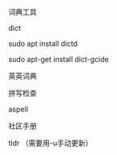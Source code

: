 词典工具

dict

sudo apt install dictd

sudo apt-get install dict-gcide

英英词典

拼写检查

aspell

社区手册

tldr （需要用-u手动更新）

